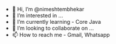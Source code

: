 - 👋 Hi, I’m @nimeshtembhekar
- 👀 I’m interested in ...
- 🌱 I’m currently learning - Core Java
- 💞️ I’m looking to collaborate on ...
- 📫 How to reach me - Gmail, Whatsapp

<!---
nimeshtembhekar/nimeshtembhekar is a ✨ special ✨ repository because its `README.md` (this file) appears on your GitHub profile.
You can click the Preview link to take a look at your changes.
--->
